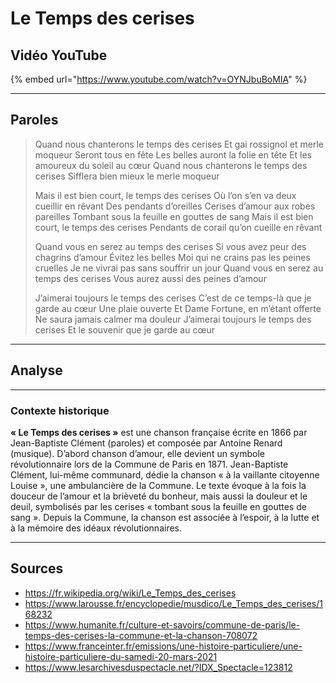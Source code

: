 
# Le Temps des cerises

## Vidéo YouTube

{% embed url="https://www.youtube.com/watch?v=OYNJbuBoMIA" %}

---

## Paroles

> Quand nous chanterons le temps des cerises
> Et gai rossignol et merle moqueur
> Seront tous en fête
> Les belles auront la folie en tête
> Et les amoureux du soleil au cœur
> Quand nous chanterons le temps des cerises
> Sifflera bien mieux le merle moqueur
>
> Mais il est bien court, le temps des cerises
> Où l’on s’en va deux cueillir en rêvant
> Des pendants d’oreilles
> Cerises d’amour aux robes pareilles
> Tombant sous la feuille en gouttes de sang
> Mais il est bien court, le temps des cerises
> Pendants de corail qu’on cueille en rêvant
>
> Quand vous en serez au temps des cerises
> Si vous avez peur des chagrins d’amour
> Évitez les belles
> Moi qui ne crains pas les peines cruelles
> Je ne vivrai pas sans souffrir un jour
> Quand vous en serez au temps des cerises
> Vous aurez aussi des peines d’amour
>
> J’aimerai toujours le temps des cerises
> C’est de ce temps-là que je garde au cœur
> Une plaie ouverte
> Et Dame Fortune, en m’étant offerte
> Ne saura jamais calmer ma douleur
> J’aimerai toujours le temps des cerises
> Et le souvenir que je garde au cœur

---

## Analyse


---

### **Contexte historique**

**« Le Temps des cerises »** est une chanson française écrite en 1866 par Jean-Baptiste Clément (paroles) et composée par Antoine Renard (musique). D’abord chanson d’amour, elle devient un symbole révolutionnaire lors de la Commune de Paris en 1871. Jean-Baptiste Clément, lui-même communard, dédie la chanson « à la vaillante citoyenne Louise », une ambulancière de la Commune.
Le texte évoque à la fois la douceur de l’amour et la brièveté du bonheur, mais aussi la douleur et le deuil, symbolisés par les cerises « tombant sous la feuille en gouttes de sang ».
Depuis la Commune, la chanson est associée à l’espoir, à la lutte et à la mémoire des idéaux révolutionnaires.

---

## Sources

- https://fr.wikipedia.org/wiki/Le_Temps_des_cerises
- https://www.larousse.fr/encyclopedie/musdico/Le_Temps_des_cerises/168232
- https://www.humanite.fr/culture-et-savoirs/commune-de-paris/le-temps-des-cerises-la-commune-et-la-chanson-708072
- https://www.franceinter.fr/emissions/une-histoire-particuliere/une-histoire-particuliere-du-samedi-20-mars-2021
- https://www.lesarchivesduspectacle.net/?IDX_Spectacle=123812
